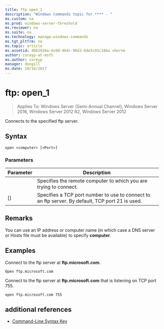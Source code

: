 ```yaml
---
title: ftp open_1
description: "Windows Commands topic for **** - "
ms.custom: na
ms.prod: windows-server-threshold
ms.reviewer: na
ms.suite: na
ms.technology: manage-windows-commands
ms.tgt_pltfrm: na
ms.topic: article
ms.assetid: 4b61926a-dc60-4b4c-96d3-64e5c91c18ba vhorne
author: coreyp-at-msft
ms.author: coreyp
manager: dongill
ms.date: 10/16/2017
---
```

# ftp: open_1

>Applies To: Windows Server (Semi-Annual Channel), Windows Server 2016, Windows Server 2012 R2, Windows Server 2012

Connects to the specified ftp server.   
## Syntax  
```  
open <computer> [<Port>]  
```  
### Parameters  
|Parameter|Description|  
|-------|--------|  
|<computer>|Specifies the remote computer to which you are trying to connect.|  
|[<Port>]|Specifies a TCP port number to use to connect to an ftp server. By default, TCP port 21 is used.|  
## Remarks  
You can use an IP address or computer name (in which case a DNS server or Hosts file must be available) to specify **computer**.  
## <a name="BKMK_Examples"></a>Examples  
Connect to the ftp server at **ftp.microsoft.com**.  
```  
Open ftp.microsoft.com  
```  
Connect to the ftp server at **ftp.microsoft.com** that is listening on TCP port 755.  
```  
open ftp.microsoft.com 755  
```  
## additional references  
-   [Command-Line Syntax Key](command-line-syntax-key.md)  

